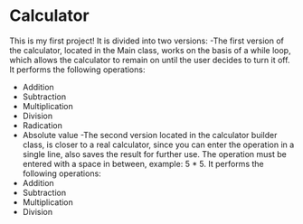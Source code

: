 # Calculator
This is my first project! It is divided into two versions:
-The first version of the calculator, located in the Main class, works on the basis of a while loop, which allows the calculator to remain on until the user decides to turn it off. It performs the following operations:
- Addition
- Subtraction
- Multiplication
- Division
- Radication
- Absolute value
-The second version located in the calculator builder class, is closer to a real calculator, since you can enter the operation in a single line, also saves the result for further use. The operation must be entered with a space in between, example: 5 * 5. It performs the following operations:
- Addition
- Subtraction
- Multiplication
- Division